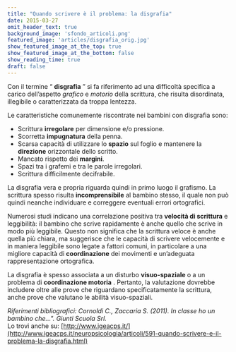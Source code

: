 ```yaml
---
title: "Quando scrivere è il problema: la disgrafia"
date: 2015-03-27
omit_header_text: true
background_image: 'sfondo_articoli.png'
featured_image: 'articles/disgrafia_orig.jpg'
show_featured_image_at_the_top: true
show_featured_image_at_the_bottom: false
show_reading_time: true
draft: false
---
```


Con il termine “ **disgrafia** ” si fa riferimento ad una difficoltà specifica
a carico dell’aspetto _grafico_ e _motorio_ della scrittura, che risulta
disordinata, illegibile o caratterizzata da troppa lentezza.  
  
Le caratteristiche comunemente riscontrate nei bambini con disgrafia sono:

  * Scrittura **irregolare** per dimensione e/o pressione.
  * Scorretta **impugnatura** della penna.
  * Scarsa capacità di utilizzare lo **spazio** sul foglio e mantenere la **direzione** orizzontale dello scritto.
  * Mancato rispetto dei **margini**.
  * Spazi tra i grafemi e tra le parole irregolari.
  * Scrittura difficilmente decifrabile.

  
La disgrafia vera e propria riguarda quindi in primo luogo il grafismo. La
scrittura spesso risulta **incomprensibile** al bambino stesso, il quale non
può quindi neanche individuare e correggere eventuali errori ortografici.  
  
Numerosi studi indicano una correlazione positiva tra **velocità di
scrittura** e leggibilità: il bambino che scrive rapidamente è anche quello
che scrive in modo più leggibile. Questo non significa che la scrittura veloce
è anche quella più chiara, ma suggerisce che le capacità di scrivere
velocemente e in maniera leggibile sono legate a fattori comuni, in
particolare a una migliore capacità di **coordinazione** dei movimenti e
un’adeguata rappresentazione ortografica.  
  
La disgrafia è spesso associata a un disturbo **visuo-spaziale** o a un
problema di **coordinazione motoria** . Pertanto, la valutazione dovrebbe
includere oltre alle prove che riguardano specificatamente la scrittura, anche
prove che valutano le abilità visuo-spaziali.  
  
_Riferimenti bibliografici: Cornoldi C., Zaccaria S. (2011). In classe ho un
bambino che...". Giunti Scuola Srl._  
Lo trovi anche su: [http://www.igeacps.it/](http://www.igeacps.it/neuropsicologia/articoli/591-quando-scrivere-e-il-problema-la-disgrafia.html)

